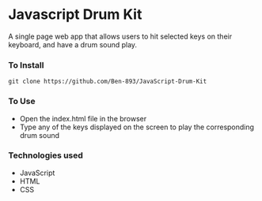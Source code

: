 # Javascript Drum Kit
A single page web app that allows users to hit selected keys on their keyboard, and have a drum sound play.

### To Install
```
git clone https://github.com/Ben-893/JavaScript-Drum-Kit
```
### To Use
- Open the index.html file in the browser
- Type any of the keys displayed on the screen to play the corresponding drum sound

### Technologies used
- JavaScript 
- HTML
- CSS
